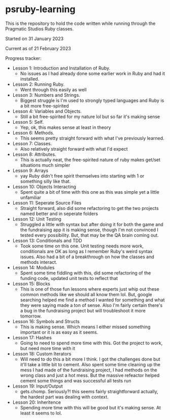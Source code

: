 # psruby-learning
This is the repository to hold the code written while running through the Pragmatic Studios Ruby classes. 

Started on 31 January 2023

Current as of 21 February 2023

Progress tracker:
- Lesson 1: Introduction and Installation of Ruby.  
  - No issues as I had already done some earlier work in Ruby and had it installed.
- Lesson 2: Running Ruby.  
  - Went through this easily as well
- Lesson 3: Numbers and Strings.  
  - Biggest struggle is I'm used to strongly typed languages and Ruby is a bit more free-spirited
- Lesson 4: Variables and Objects.  
  - Still a bit free-spirited for my nature lol but so far it's making sense
- Lesson 5: Self.  
  - Yep, ok, this makes sense at least in theory
- Lesson 6: Methods.
  - This seems pretty straight forward with what I've previously learned.
- Lesson 7: Classes.
  - Also relatively straight forward with what I'd expect
- Lesson 8: Attributes.
  - This is actually neat, the free-spirited nature of ruby makes get/set situations much simpler
- Lesson 9: Arrays
  - yay Ruby didn't free spirit themselves into starting with 1 or something silly like that.
- Lesson 10: Objects Interacting
  - Spent quite a bit of time with this one as this was simple yet a little unfamiliar
- Lesson 11: Seperate Source Files
  - Straight forward, also did some refactoring to get the two projects named better and in seperate folders
- Lesson 12: Unit Testing
  - Struggled a little with syntax but after doing it for both the game and the fundraising app it is making sense, though I'm not convinced I tested every possibility.  But, that may be the QA brain coming out.
- Lesson 13: Conditionals and TDD
  - Took some time on this one.  Unit testing needs more work, conditionals are OK as long as I remember Ruby's weird syntax issues. Also had a bit of a breakthrough on how the classes and methods interact.
- Lesson 14: Modules
  - Spent some time fiddling with this, did some refactoring of the funding code, updated unit tests to reflect that
- Lesson 15: Blocks
  - This is one of those fun lessons where experts just whip out these common methods like we should all know them lol.  But, google searching helped me find a method I wanted for something and what they were saying made a ton of sense.  Also I'm fairly certain there's a bug in the fundraising project but will troubleshoot it more tomorrow.
- Lesson 16: Symbols and Structs
  - This is making sense.  Which means I either missed something important or it is as easy as it seems.
- Lesson 17: Hashes
  - Going to need to spend more time with this.  Got the project to work, but need more time with it
- Lesson 18: Custom Iterators
  - Will need to do this a bit more I think.  I got the challenges done but it'll take a little bit to cement.  Also spent some time cleaning up the mess I had made of the fundraising project, I had methods on the wrong class and just a hot mess.  But the massive refeactor helped cement some things and was successful all tests run
- Lesson 19: Input/Output
  - gets.chomp.  Seriously?!  this seems fairly straightforward actually, the hardest part was dealing with context. 
- Lesson 20: Inheritence
  - Spending more time with this will be good but it's making sense.  At least it seems to lol.